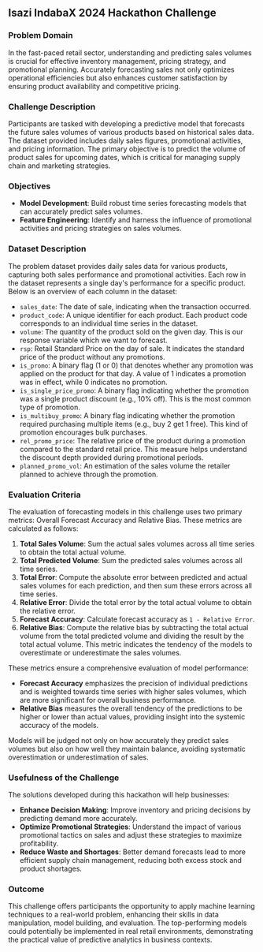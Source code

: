 ## Isazi IndabaX 2024 Hackathon Challenge

### Problem Domain

In the fast-paced retail sector, understanding and predicting sales volumes is crucial for effective inventory management, pricing strategy, and promotional planning. Accurately forecasting sales not only optimizes operational efficiencies but also enhances customer satisfaction by ensuring product availability and competitive pricing. 

### Challenge Description

Participants are tasked with developing a predictive model that forecasts the future sales volumes of various products based on historical sales data. The dataset provided includes daily sales figures, promotional activities, and pricing information. The primary objective is to predict the volume of product sales for upcoming dates, which is critical for managing supply chain and marketing strategies.

### Objectives

- **Model Development**: Build robust time series forecasting models that can accurately predict sales volumes.
- **Feature Engineering**: Identify and harness the influence of promotional activities and pricing strategies on sales volumes.

### Dataset Description

The problem dataset provides daily sales data for various products, capturing both sales performance and promotional activities. Each row in the dataset represents a single day's performance for a specific product. Below is an overview of each column in the dataset:

- `sales_date`: The date of sale, indicating when the transaction occurred.
- `product_code`: A unique identifier for each product. Each product code corresponds to an individual time series in the dataset.
- `volume`: The quantity of the product sold on the given day. This is our response variable which we want to forecast.
- `rsp`: Retail Standard Price on the day of sale. It indicates the standard price of the product without any promotions.
- `is_promo`: A binary flag (1 or 0) that denotes whether any promotion was applied on the product for that day. A value of 1 indicates a promotion was in effect, while 0 indicates no promotion.
- `is_single_price_promo`: A binary flag indicating whether the promotion was a single product discount (e.g., 10% off). This is the most common type of promotion.
- `is_multibuy_promo`: A binary flag indicating whether the promotion required purchasing multiple items (e.g., buy 2 get 1 free). This kind of promotion encourages bulk purchases.
- `rel_promo_price`: The relative price of the product during a promotion compared to the standard retail price. This measure helps understand the discount depth provided during promotional periods.
- `planned_promo_vol`: An estimation of the sales volume the retailer planned to achieve through the promotion.
  
### Evaluation Criteria

The evaluation of forecasting models in this challenge uses two primary metrics: Overall Forecast Accuracy and Relative Bias. These metrics are calculated as follows:

1. **Total Sales Volume**: Sum the actual sales volumes across all time series to obtain the total actual volume.
2. **Total Predicted Volume**: Sum the predicted sales volumes across all time series.
3. **Total Error**: Compute the absolute error between predicted and actual sales volumes for each prediction, and then sum these errors across all time series.
4. **Relative Error**: Divide the total error by the total actual volume to obtain the relative error.
5. **Forecast Accuracy**: Calculate forecast accuracy as `1 - Relative Error`.
6. **Relative Bias**: Compute the relative bias by subtracting the total actual volume from the total predicted volume and dividing the result by the total actual volume. This metric indicates the tendency of the models to overestimate or underestimate the sales volumes.

These metrics ensure a comprehensive evaluation of model performance:
- **Forecast Accuracy** emphasizes the precision of individual predictions and is weighted towards time series with higher sales volumes, which are more significant for overall business performance.
- **Relative Bias** measures the overall tendency of the predictions to be higher or lower than actual values, providing insight into the systemic accuracy of the models.

Models will be judged not only on how accurately they predict sales volumes but also on how well they maintain balance, avoiding systematic overestimation or underestimation of sales.

### Usefulness of the Challenge

The solutions developed during this hackathon will help businesses:
- **Enhance Decision Making**: Improve inventory and pricing decisions by predicting demand more accurately.
- **Optimize Promotional Strategies**: Understand the impact of various promotional tactics on sales and adjust these strategies to maximize profitability.
- **Reduce Waste and Shortages**: Better demand forecasts lead to more efficient supply chain management, reducing both excess stock and product shortages.

### Outcome

This challenge offers participants the opportunity to apply machine learning techniques to a real-world problem, enhancing their skills in data manipulation, model building, and evaluation. The top-performing models could potentially be implemented in real retail environments, demonstrating the practical value of predictive analytics in business contexts.